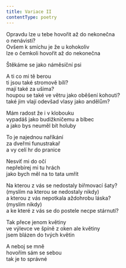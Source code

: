 ```yaml
---
title: Variace II
contentType: poetry
---
```


<section>

Opravdu lze u tebe hovořit až do nekonečna  
o nenávisti?  
Ovšem k smíchu je že u kohokoliv  
lze o čemkoli hovořit až do nekonečna

Štěkáme se jako náměsíční psi

A ti co mi tě berou  
ti jsou také stromově bílí?  
mají také za ušima?  
houpou se také ve větru jako oběšení kohouti?  
také jim vlají odevšad vlasy jako andělům?

Mám radost že i v klobouku  
vypadáš jako budižkničemu a blbec  
a jako bys neuměl bít holuby

To je najednou naříkání  
za dveřmi funustrakař  
a vy celí hr do pranice

Nesviť mi do očí  
nepřebírej mi tu hrách  
jako bych měl na to tata umřít

Na kterou z vás se nedostaly biřmovací šaty?  
(myslím na kterou se nedostaly nikdy)  
a kterou z vás nepotkala aždohrobu láska?  
(myslím nikdy)  
a ke které z vás se do postele necpe stárnutí?

Tak přece jenom květiny  
ve výlevce ve špíně z oken ale květiny  
jsem blázen do tvých květin

A neboj se mně  
hovořím sám se sebou  
tak je to správné

</section>
